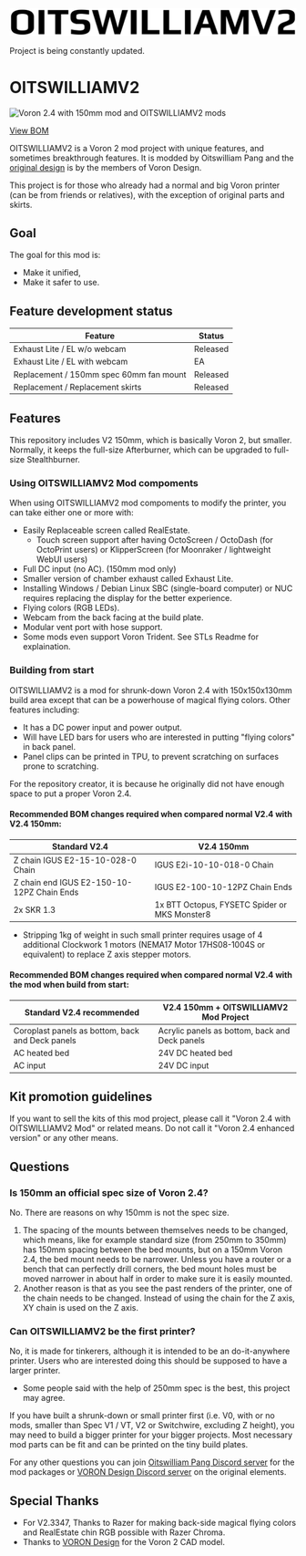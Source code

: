 <p align=center>
    <a>
        <picture>
  <source media="(prefers-color-scheme: dark)" srcset="https://raw.githubusercontent.com/Bunny350/OITSWILLIAMV2/main/Media/Logo-whitetext.svg">
  <source media="(prefers-color-scheme: light)" srcset="https://raw.githubusercontent.com/Bunny350/OITSWILLIAMV2/main/Media/Logo.svg">
  <img alt="OITSWILLIAMV2" src="https://raw.githubusercontent.com/Bunny350/OITSWILLIAMV2/main/Media/Logo.svg">
</picture>
    </a>
</p>

Project is being constantly updated. 

# OITSWILLIAMV2

  <img alt="Voron 2.4 with 150mm mod and OITSWILLIAMV2 mods" src="https://raw.githubusercontent.com/Bunny350/OITSWILLIAMV2/main/Media/printer-render.png">
  
[View BOM](https://docs.google.com/spreadsheets/d/1hI7gKyXv_dqwRoAh5GxhNzBPyU9dn64bGJ1oHiKoa74/edit?usp=sharing)

OITSWILLIAMV2 is a Voron 2 mod project with unique features, and sometimes breakthrough features. It is modded by Oitswilliam Pang and the [original design](https://github.com/VoronDesign/Voron-2) is by the members of Voron Design.

This project is for those who already had a normal and big Voron printer (can be from friends or relatives), with the exception of original parts and skirts.

## Goal
The goal for this mod is:
* Make it unified,
* Make it safer to use.

## Feature development status

| Feature  | Status |
| ------------- | ------------- |
| Exhaust Lite / EL w/o webcam | Released |
| Exhaust Lite / EL with webcam | EA |
| Replacement / 150mm spec 60mm fan mount | Released |
| Replacement / Replacement skirts | Released |

## Features
This repository includes V2 150mm, which is basically Voron 2, but smaller. Normally, it keeps the full-size Afterburner, which can be upgraded to full-size Stealthburner.

### Using OITSWILLIAMV2 Mod compoments

When using OITSWILLIAMV2 mod compoments to modify the printer, you can take either one or more with:
* Easily Replaceable screen called RealEstate.
    * Touch screen support after having OctoScreen / OctoDash (for OctoPrint users) or KlipperScreen (for Moonraker / lightweight WebUI users)
* Full DC input (no AC). (150mm mod only)
* Smaller version of chamber exhaust called Exhaust Lite.
* Installing Windows / Debian Linux SBC (single-board computer) or NUC requires replacing the display for the better experience.
* Flying colors (RGB LEDs).
* Webcam from the back facing at the build plate.
* Modular vent port with hose support.
* Some mods even support Voron Trident. See STLs Readme for explaination.

### Building from start

OITSWILLIAMV2 is a mod for shrunk-down Voron 2.4 with 150x150x130mm build area except that can be a powerhouse of magical flying colors. Other features including:
* It has a DC power input and power output.
* Will have LED bars for users who are interested in putting "flying colors" in back panel.
* Panel clips can be printed in TPU, to prevent scratching on surfaces prone to scratching.

For the repository creator, it is because he originally did not have enough space to put a proper Voron 2.4.

#### Recommended BOM changes required when compared normal V2.4 with V2.4 150mm:
| Standard V2.4  | V2.4 150mm |
| ------------- | ------------- |
| Z chain IGUS E2-15-10-028-0 Chain | IGUS E2i-10-10-018-0 Chain |
| Z chain end IGUS E2-150-10-12PZ Chain Ends | IGUS E2-100-10-12PZ Chain Ends |
| 2x SKR 1.3 | 1x BTT Octopus, FYSETC Spider or MKS Monster8 |

* Stripping 1kg of weight in such small printer requires usage of 4 additional Clockwork 1 motors (NEMA17 Motor 17HS08-1004S or equivalent) to replace Z axis stepper motors.

#### Recommended BOM changes required when compared normal V2.4 with the mod when build from start:
| Standard V2.4 recommended | V2.4 150mm + OITSWILLIAMV2 Mod Project |
| ------------------------- | ------------------------- |
| Coroplast panels as bottom, back and Deck panels |   Acrylic panels as bottom, back and Deck panels|
| AC heated bed | 24V DC heated bed |
| AC input | 24V DC input |

## Kit promotion guidelines
If you want to sell the kits of this mod project, please call it "Voron 2.4 with OITSWILLIAMV2 Mod" or related means. Do not call it "Voron 2.4 enhanced version" or any other means.

## Questions
### Is 150mm an official spec size of Voron 2.4?
No. There are reasons on why 150mm is not the spec size.
1. The spacing of the mounts between themselves needs to be changed, which means, like for example standard size (from 250mm to 350mm) has 150mm spacing between the bed mounts, but on a 150mm Voron 2.4, the bed mount needs to be narrower. Unless you have a router or a bench that can perfectly drill corners, the bed mount holes must be moved narrower in about half in order to make sure it is easily mounted.
2. Another reason is that as you see the past renders of the printer, one of the chain needs to be changed. Instead of using the chain for the Z axis, XY chain is used on the Z axis.
### Can OITSWILLIAMV2 be the first printer?
No, it is made for tinkerers, although it is intended to be an do-it-anywhere printer. Users who are interested doing this should be supposed to have a larger printer.

* Some people said with the help of 250mm spec is the best, this project may agree.

If you have built a shrunk-down or small printer first (i.e. V0, with or no mods, smaller than Spec V1 / VT, V2 or Switchwire, excluding Z height), you may need to build a bigger printer for your bigger projects. Most necessary mod parts can be fit and can be printed on the tiny build plates.

For any other questions you can join [Oitswilliam Pang Discord server](https://discord.gg/Cu6e9ra) for the mod packages or [VORON Design Discord server](https://discord.gg/voron) on the original elements.

## Special Thanks
* For V2.3347, Thanks to Razer for making back-side magical flying colors and RealEstate chin RGB possible with Razer Chroma.
* Thanks to [VORON Design](https://github.com/VoronDesign) for the Voron 2 CAD model.
